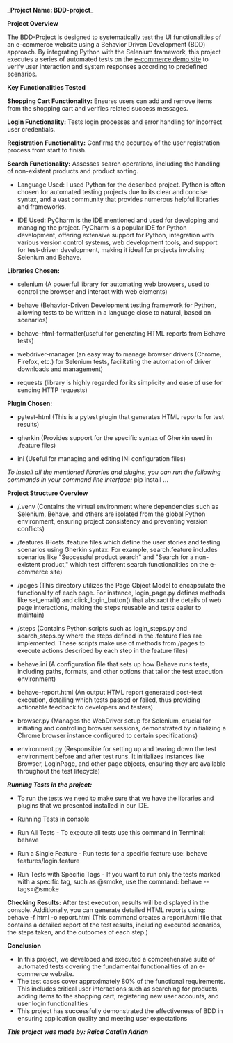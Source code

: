 **_Project Name: BDD-project**_

**Project Overview**

The BDD-Project is designed to systematically test the UI functionalities of an e-commerce website using a Behavior Driven Development (BDD) approach.
By integrating Python with the Selenium framework, this project executes a series of automated tests on the [e-commerce demo site](https://magento.softwaretestingboard.com/) to verify user interaction and system responses according to predefined scenarios.


**Key Functionalities Tested**

**Shopping Cart Functionality:** Ensures users can add and remove items from the shopping cart and verifies related success messages.

**Login Functionality:** Tests login processes and error handling for incorrect user credentials.

**Registration Functionality:** Confirms the accuracy of the user registration process from start to finish.

**Search Functionality:** Assesses search operations, including the handling of non-existent products and product sorting.

 - Language Used: I used Python for the described project. Python is often chosen for automated testing projects due to its clear and concise syntax, and a vast community that provides numerous helpful libraries and frameworks.

 - IDE Used: PyCharm is the IDE mentioned and used for developing and managing the project. PyCharm is a popular IDE for Python development, offering extensive support for Python, integration with various version control systems, web development tools, and support for test-driven development, making it ideal for projects involving Selenium and Behave.

**Libraries Chosen:** 

- selenium (A powerful library for automating web browsers, used to control the browser and interact with web elements)

- behave (Behavior-Driven Development testing framework for Python, allowing tests to be written in a language close to natural, based on scenarios)

- behave-html-formatter(useful for generating HTML reports from Behave tests) 

- webdriver-manager (an easy way to manage browser drivers (Chrome, Firefox, etc.) for Selenium tests, facilitating the automation of driver downloads and management)

- requests (library is highly regarded for its simplicity and ease of use for sending HTTP requests)

**Plugin Chosen:**

- pytest-html (This is a pytest plugin that generates HTML reports for test results)

- gherkin (Provides support for the specific syntax of Gherkin used in .feature files)

- ini (Useful for managing and editing INI configuration files)

_To install all the mentioned libraries and plugins, you can run the following commands in your command line interface:_
pip install ...


**Project Structure Overview**

- /.venv (Contains the virtual environment where dependencies such as Selenium, Behave, and others are isolated from the global Python environment, ensuring project consistency and preventing version conflicts)

- /features (Hosts .feature files which define the user stories and testing scenarios using Gherkin syntax. For example, search.feature includes scenarios like "Successful product search" and "Search for a non-existent product," which test different search functionalities on the e-commerce site)

- /pages (This directory utilizes the Page Object Model to encapsulate the functionality of each page. For instance, login_page.py defines methods like set_email() and click_login_button() that abstract the details of web page interactions, making the steps reusable and tests easier to maintain)

- /steps (Contains Python scripts such as login_steps.py and search_steps.py where the steps defined in the .feature files are implemented. These scripts make use of methods from /pages to execute actions described by each step in the feature files)

- behave.ini (A configuration file that sets up how Behave runs tests, including paths, formats, and other options that tailor the test execution environment)

- behave-report.html (An output HTML report generated post-test execution, detailing which tests passed or failed, thus providing actionable feedback to developers and testers)

- browser.py (Manages the WebDriver setup for Selenium, crucial for initiating and controlling browser sessions, demonstrated by initializing a Chrome browser instance configured to certain specifications)

- environment.py (Responsible for setting up and tearing down the test environment before and after test runs. It initializes instances like Browser, LoginPage, and other page objects, ensuring they are available throughout the test lifecycle)


_**Running Tests in the project:**_

- To run the tests we need to make sure that we have the libraries and plugins that we presented installed in our IDE.

- Running Tests in console

- Run All Tests - To execute all tests use this command in Terminal: behave

- Run a Single Feature - Run tests for a specific feature use: behave features/login.feature

- Run Tests with Specific Tags - If you want to run only the tests marked with a specific tag, such as @smoke, use the command: behave --tags=@smoke


**Checking Results:**
After test execution, results will be displayed in the console. Additionally, you can generate detailed HTML reports using:
behave -f html -o report.html (This command creates a report.html file that contains a detailed report of the test results, including executed scenarios, the steps taken, and the outcomes of each step.)

**Conclusion**

- In this project, we developed and executed a comprehensive suite of automated tests covering the fundamental functionalities of an e-commerce website.
- The test cases cover approximately 80% of the functional requirements. This includes critical user interactions such as searching for products, adding items to the shopping cart, registering new user accounts, and user login functionalities
- This project has successfully demonstrated the effectiveness of BDD in ensuring application quality and meeting user expectations

**_This project was made by: Raica Catalin Adrian_**






